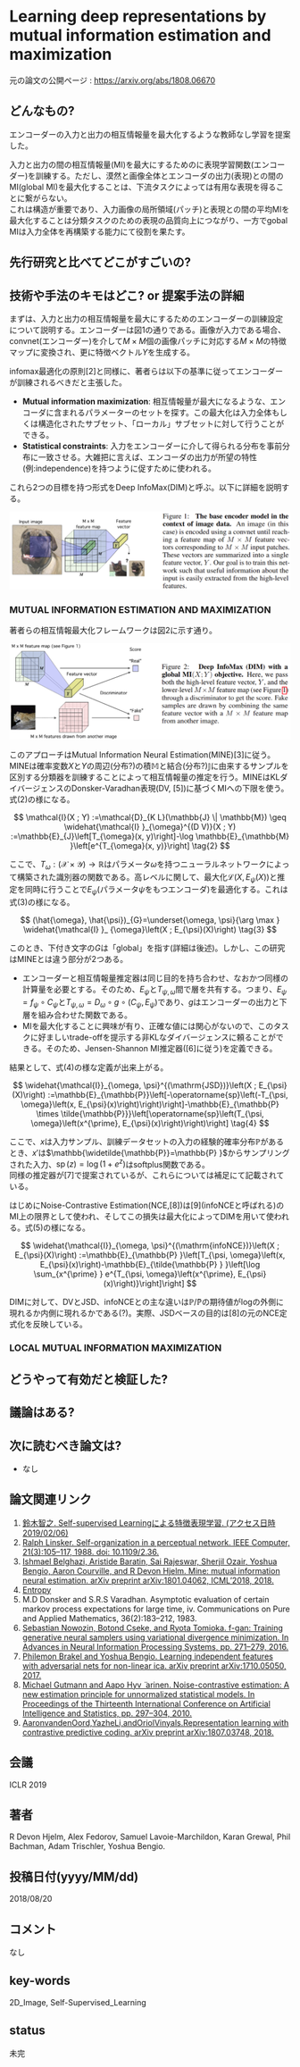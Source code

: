 # Learning deep representations by mutual information estimation and maximization

元の論文の公開ページ : https://arxiv.org/abs/1808.06670

## どんなもの?
エンコーダーの入力と出力の相互情報量を最大化するような教師なし学習を提案した。

入力と出力の間の相互情報量(MI)を最大にするためのに表現学習関数(エンコーダー)を訓練する。ただし、漠然と画像全体とエンコーダの出力(表現)との間のMI(global MI)を最大化することは、下流タスクによっては有用な表現を得ることに繋がらない。  
これは構造が重要であり、入力画像の局所領域(パッチ)と表現との間の平均MIを最大化することは分類タスクのための表現の品質向上につながり、一方でgobal MIは入力全体を再構築する能力にて役割を果たす。

## 先行研究と比べてどこがすごいの?

## 技術や手法のキモはどこ? or 提案手法の詳細
まずは、入力と出力の相互情報量を最大にするためのエンコーダーの訓練設定について説明する。エンコーダーは図1の通りである。画像が入力である場合、convnet(エンコーダー)を介して$M\times M$個の画像パッチに対応する$M\times M$の特徴マップに変換され、更に特徴ベクトル$Y$を生成する。

infomax最適化の原則[2]と同様に、著者らは以下の基準に従ってエンコーダーが訓練されるべきだと主張した。

- **Mutual information maximization**: 相互情報量が最大になるような、エンコーダに含まれるパラメーターのセットを探す。この最大化は入力全体もしくは構造化されたサブセット、「ローカル」サブセットに対して行うことができる。
- **Statistical constraints**: 入力をエンコーダーに介して得られる分布を事前分布に一致させる。大雑把に言えば、エンコーダの出力が所望の特性(例:independence)を持つように促すために使われる。

これら2つの目標を持つ形式をDeep InfoMax(DIM)と呼ぶ。以下に詳細を説明する。

![fig1](img/LDRbMIEaM/fig1.png)

### MUTUAL INFORMATION ESTIMATION AND MAXIMIZATION
著者らの相互情報最大化フレームワークは図2に示す通り。

![fig2](img/LDRbMIEaM/fig2.png)

このアプローチはMutual Information Neural Estimation(MINE)[3]に従う。MINEは確率変数$X$と$Y$の周辺(分布?)の積$\mathbb{M}$と結合(分布?)$\mathbb{J}$に由来するサンプルを区別する分類器を訓練することによって相互情報量の推定を行う。MINEはKLダイバージェンスのDonsker-Varadhan表現(DV, [5])に基づくMIへの下限を使う。式(2)の様になる。

$$
\mathcal{I}(X ; Y) :=\mathcal{D}_{K L}(\mathbb{J} \| \mathbb{M}) \geq \widehat{\mathcal{I} }_{\omega}^{(D V)}(X ; Y) :=\mathbb{E}_{J}\left[T_{\omega}(x, y)\right]-\log \mathbb{E}_{\mathbb{M} }\left[e^{T_{\omega}(x, y)}\right] \tag{2}
$$

ここで、$T_ \omega:(\mathcal{X}\times\mathcal{Y})\to \mathbb{R}$はパラメータ$\omega$を持つニューラルネットワークによって構築された識別器の関数である。高レベルに関して、最大化$\mathcal{L}(X,E_ \psi(X))$と推定を同時に行うことで$E_ \psi$(パラメータ$\psi$をもつエンコーダ)を最適化する。これは式(3)の様になる。

$$
(\hat{\omega}, \hat{\psi})_{G}=\underset{\omega, \psi}{\arg \max } \widehat{\mathcal{I} }_ {\omega}\left(X ; E_{\psi}(X)\right) \tag{3}
$$

このとき、下付き文字の$G$は「global」を指す(詳細は後述)。しかし、この研究はMINEとは違う部分が2つある。

- エンコーダーと相互情報量推定器は同じ目的を持ち合わせ、なおかつ同様の計算量を必要とする。そのため、$E_ \psi$と$T_ {\psi,\omega}$間で層を共有する。つまり、$E_ {\psi}=f_ {\psi} \circ C_ {\psi}$と$T_ {\psi, \omega}=D_ {\omega} \circ g \circ\left(C_ {\psi}, E_ {\psi}\right)$であり、$g$はエンコーダーの出力と下層を組み合わせた関数である。
- MIを最大化することに興味が有り、正確な値には関心がないので、このタスクに好ましいtrade-offを提示する非KLなダイバージェンスに頼ることができる。そのため、Jensen-Shannon MI推定器([6]に従う)を定義できる。

結果として、式(4)の様な定義が出来上がる。

$$
\widehat{\mathcal{I}}_{\omega, \psi}^{(\mathrm{JSD})}\left(X ; E_{\psi}(X)\right) :=\mathbb{E}_{\mathbb{P}}\left[-\operatorname{sp}\left(-T_{\psi, \omega}\left(x, E_{\psi}(x)\right)\right)\right]-\mathbb{E}_{\mathbb{P} \times \tilde{\mathbb{P}}}\left[\operatorname{sp}\left(T_{\psi, \omega}\left(x^{\prime}, E_{\psi}(x)\right)\right)\right] \tag{4}
$$

ここで、$x$は入力サンプル、訓練データセットの入力の経験的確率分布$\mathbb{P}$があるとき、$x'$は$\mathbb{\widetilde{\mathbb{P}}=\mathbb{P} }$からサンプリングされた入力、$\operatorname{sp}(z)=\log(1+e^z)$はsoftplus関数である。  
同様の推定器が[7]で提案されているが、これらについては補足にて記載されている。

はじめにNoise-Contrastive Estimation(NCE,[8])は[9]\(infoNCEと呼ばれる\)のMI上の限界として使われ、そしてこの損失は最大化によってDIMを用いて使われる。式(5)の様になる。

$$
\widehat{\mathcal{I}}_{\omega, \psi}^{(\mathrm{infoNCE})}\left(X ; E_{\psi}(X)\right) :=\mathbb{E}_{\mathbb{P} }\left[T_{\psi, \omega}\left(x, E_{\psi}(x)\right)-\mathbb{E}_{\tilde{\mathbb{P} } }\left[\log \sum_{x^{\prime} } e^{T_{\psi, \omega}\left(x^{\prime}, E_{\psi}(x)\right)}\right]\right]
$$

DIMに対して、DVとJSD、infoNCEとの主な違いは$\mathbb{P}/\mathbb{\widetilde P}$の期待値がlogの外側に現れるか内側に現れるかである(?)。実際、JSDベースの目的は[8]の元のNCE定式化を反映している。

### LOCAL MUTUAL INFORMATION MAXIMIZATION



## どうやって有効だと検証した?

## 議論はある?

## 次に読むべき論文は?
- なし

## 論文関連リンク
1. [鈴⽊智之. Self-supervised Learningによる特徴表現学習. (アクセス日時 2019/02/06)](http://hirokatsukataoka.net/temp/cvpaper.challenge/SSL_0929_final.pdf)
2. [Ralph Linsker. Self-organization in a perceptual network. IEEE Computer, 21(3):105–117, 1988. doi: 10.1109/2.36.](https://ieeexplore.ieee.org/document/36)
3. [Ishmael Belghazi, Aristide Baratin, Sai Rajeswar, Sherjil Ozair, Yoshua Bengio, Aaron Courville, and R Devon Hjelm. Mine: mutual information neural estimation. arXiv preprint arXiv:1801.04062, ICML’2018, 2018.](https://arxiv.org/abs/1801.04062)
4. [Entropy](/complementary/#Entropy.md)
5. M.D Donsker and S.R.S Varadhan. Asymptotic evaluation of certain markov process expectations for large time, iv. Communications on Pure and Applied Mathematics, 36(2):183–212, 1983.
6. [Sebastian Nowozin, Botond Cseke, and Ryota Tomioka. f-gan: Training generative neural samplers using variational divergence minimization. In Advances in Neural Information Processing Systems, pp. 271–279, 2016.](https://arxiv.org/abs/1606.00709)
7. [Philemon Brakel and Yoshua Bengio. Learning independent features with adversarial nets for non-linear ica. arXiv preprint arXiv:1710.05050, 2017.](https://arxiv.org/abs/1710.05050)
8. [Michael Gutmann and Aapo Hyv ̈ arinen. Noise-contrastive estimation: A new estimation principle for unnormalized statistical models. In Proceedings of the Thirteenth International Conference on Artificial Intelligence and Statistics, pp. 297–304, 2010.](http://proceedings.mlr.press/v9/gutmann10a/gutmann10a.pdf)
9. [AaronvandenOord,YazheLi,andOriolVinyals.Representation learning with contrastive predictive coding. arXiv preprint arXiv:1807.03748, 2018.](https://arxiv.org/abs/1807.03748)

## 会議
ICLR 2019

## 著者
R Devon Hjelm, Alex Fedorov, Samuel Lavoie-Marchildon, Karan Grewal, Phil Bachman, Adam Trischler, Yoshua Bengio.

## 投稿日付(yyyy/MM/dd)
2018/08/20

## コメント
なし

## key-words
2D_Image, Self-Supervised_Learning

## status
未完
